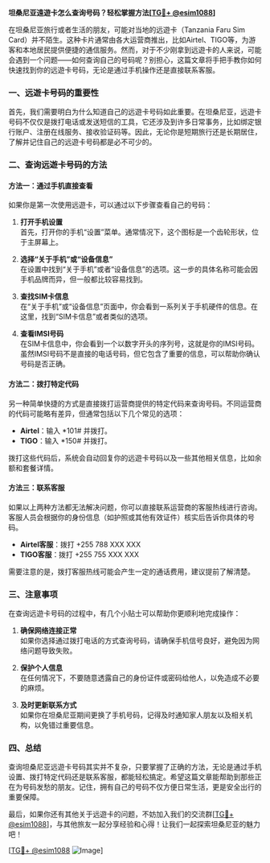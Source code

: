 **坦桑尼亚遠遊卡怎么查询号码？轻松掌握方法[[TG💪+ @esim1088](https://t.me/s/esim1088)]**

在坦桑尼亚旅行或者生活的朋友，可能对当地的远遊卡（Tanzania Faru Sim Card）并不陌生。这种卡片通常由各大运营商推出，比如Airtel、TIGO等，为游客和本地居民提供便捷的通信服务。然而，对于不少刚拿到远遊卡的人来说，可能会遇到一个问题——如何查询自己的号码呢？别担心，这篇文章将手把手教你如何快速找到你的远遊卡号码，无论是通过手机操作还是直接联系客服。

### 一、远遊卡号码的重要性

首先，我们需要明白为什么知道自己的远遊卡号码如此重要。在坦桑尼亚，远遊卡号码不仅仅是拨打电话或发送短信的工具，它还涉及到许多日常事务，比如绑定银行账户、注册在线服务、接收验证码等。因此，无论你是短期旅行还是长期居住，了解并记住自己的远遊卡号码都是必不可少的。

### 二、查询远遊卡号码的方法

#### 方法一：通过手机直接查看

如果你是第一次使用远遊卡，可以通过以下步骤查看自己的号码：

1. **打开手机设置**  
   首先，打开你的手机“设置”菜单。通常情况下，这个图标是一个齿轮形状，位于主屏幕上。

2. **选择“关于手机”或“设备信息”**  
   在设置中找到“关于手机”或者“设备信息”的选项。这一步的具体名称可能会因手机品牌而异，但一般都比较容易找到。

3. **查找SIM卡信息**  
   在“关于手机”或“设备信息”页面中，你会看到一系列关于手机硬件的信息。在这里，找到“SIM卡信息”或者类似的选项。

4. **查看IMSI号码**  
   在SIM卡信息中，你会看到一个以数字开头的序列号，这就是你的IMSI号码。虽然IMSI号码不是直接的电话号码，但它包含了重要的信息，可以帮助你确认号码是否正确。

#### 方法二：拨打特定代码

另一种简单快捷的方式是直接拨打运营商提供的特定代码来查询号码。不同运营商的代码可能略有差异，但通常包括以下几个常见的选项：

- **Airtel**：输入 *101# 并拨打。
- **TIGO**：输入 *150# 并拨打。

拨打这些代码后，系统会自动回复你的远遊卡号码以及一些其他相关信息，比如余额和套餐详情。

#### 方法三：联系客服

如果以上两种方法都无法解决问题，你可以直接联系运营商的客服热线进行咨询。客服人员会根据你的身份信息（如护照或其他有效证件）核实后告诉你具体的号码。

- **Airtel客服**：拨打 +255 788 XXX XXX
- **TIGO客服**：拨打 +255 755 XXX XXX

需要注意的是，拨打客服热线可能会产生一定的通话费用，建议提前了解清楚。

### 三、注意事项

在查询远遊卡号码的过程中，有几个小贴士可以帮助你更顺利地完成操作：

1. **确保网络连接正常**  
   如果你选择通过拨打电话的方式查询号码，请确保手机信号良好，避免因为网络问题导致失败。

2. **保护个人信息**  
   在任何情况下，不要随意透露自己的身份证件或密码给他人，以免造成不必要的麻烦。

3. **及时更新联系方式**  
   如果你在坦桑尼亚期间更换了手机号码，记得及时通知家人朋友以及相关机构，以免错过重要信息。

### 四、总结

查询坦桑尼亚远遊卡号码其实并不复杂，只要掌握了正确的方法，无论是通过手机设置、拨打特定代码还是联系客服，都能轻松搞定。希望这篇文章能帮助到那些正在为号码发愁的朋友。记住，拥有自己的号码不仅方便日常生活，更是安全出行的重要保障。

最后，如果你还有其他关于远遊卡的问题，不妨加入我们的交流群[[TG💪+ @esim1088](https://t.me/s/esim1088)]，与其他旅友一起分享经验和心得！让我们一起探索坦桑尼亚的魅力吧！

[[TG💪+ @esim1088](https://t.me/s/esim1088) ![Image](https://i.postimg.cc/4NQfJmqS/Snipaste-2025-05-13-00-14-12.png)]